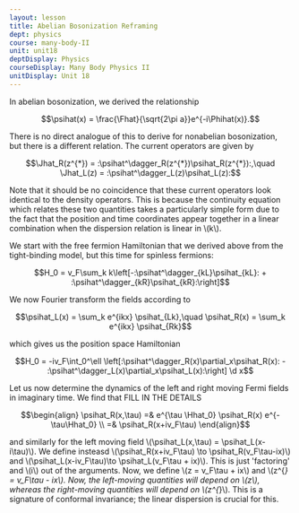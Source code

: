 ```yaml
---
layout: lesson
title: Abelian Bosonization Reframing
dept: physics
course: many-body-II
unit: unit18
deptDisplay: Physics
courseDisplay: Many Body Physics II
unitDisplay: Unit 18
---
```

In abelian bosonization, we derived the relationship

$$\psihat(x) = \frac{\Fhat}{\sqrt{2\pi a}}e^{-i\Phihat(x)}.$$

There is no direct analogue of this to derive for nonabelian bosonization, but there is a different relation. The current operators are given by 

$$\Jhat_R(z^{*}) = :\psihat^\dagger_R(z^{*})\psihat_R(z^{*}):,\quad \Jhat_L(z) = :\psihat^\dagger_L(z)\psihat_L(z):$$

Note that it should be no coincidence that these current operators look identical to the density operators. This is because the continuity equation which relates these two quantities takes a particularly simple form due to the fact that the position and time coordinates appear together in a linear combination when the dispersion relation is linear in \\(k\\). 



We start with the free fermion Hamiltonian that we derived above from the tight-binding model, but this time for spinless fermions:

$$H_0 = v_F\sum_k k\left[-:\psihat^\dagger_{kL}\psihat_{kL}: + :\psihat^\dagger_{kR}\psihat_{kR}:\right]$$

We now Fourier transform the fields according to 

$$\psihat_L(x) = \sum_k e^{ikx} \psihat_{Lk},\quad \psihat_R(x) = \sum_k e^{ikx} \psihat_{Rk}$$

which gives us the position space Hamiltonian

$$H_0 = -iv_F\int_0^\ell \left[:\psihat^\dagger_R(x)\partial_x\psihat_R(x): - :\psihat^\dagger_L(x)\partial_x\psihat_L(x):\right] \d x$$

Let us now determine the dynamics of the left and right moving Fermi fields in imaginary time. We find that FILL IN THE DETAILS

$$\begin{align}
\psihat_R(x,\tau) =& e^{\tau \Hhat_0} \psihat_R(x) e^{-\tau\Hhat_0} \\
=& \psihat_R(x+iv_F\tau) 
\end{align}$$

and similarly for the left moving field \\(\psihat_L(x,\tau) = \psihat_L(x-i\tau)\\). We define insteasd \\(\psihat_R(x+iv_F\tau) \to \psihat_R(v_F\tau-ix)\\) and \\(\psihat_L(x-iv_F\tau)\to \psihat_L(v_F\tau + ix)\\). This is just 'factoring' and \\(i\\) out of the arguments. Now, we  define \\(z = v_F\tau + ix\\) and \\(z^{*} = v_F\tau - ix\\). Now, the left-moving quantities will depend on \\(z\\), whereas the right-moving quantities will depend on \\(z^{*}\\). This is a signature of conformal invariance; the linear dispersion is crucial for this. 


